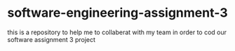 # software-engineering-assignment-3
this is a repository to help me to collaberat with my team in order to cod our software assignment 3 project
